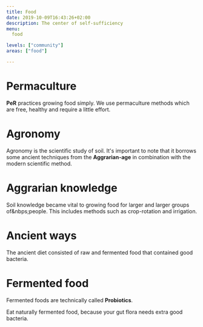 ```yaml
---
title: Food
date: 2019-10-09T16:43:26+02:00
description: The center of self-sufficiency
menu:
  food

levels: ["community"]
areas: ["food"]

---
```


# Permaculture

**PeR** practices growing food simply. We use permaculture methods which are free, healthy and require a little&nbsp;effort.

# Agronomy

Agronomy is the scientific study of soil. It's important to note that it borrows some ancient techniques from the **Aggrarian-age** in combination with the modern scientific&nbsp;method.

# Aggrarian knowledge

Soil knowledge became vital to growing food for larger and larger groups of&nbps;people. This includes methods such as crop-rotation and irrigation.

# Ancient ways

The ancient diet consisted of raw and fermented food that contained good bacteria.

# Fermented food

Fermented foods are technically called **Probiotics**.

Eat naturally fermented food, because your gut flora needs extra good bacteria.

<!--
- drinks such as kombucha or coconut kefir are easy to find.
- Probiotic – or fermented – food contain large amounts of nutrients and phytochemicals.
	- CHEAP & EASY: Literally get a jar, add water, salt, veggies, seal – put in a cupboard for 3-10 days. Boom: fermented probiotics.
		- Chicory root, artichoke, dandelion greens, asparagus are all good. -->